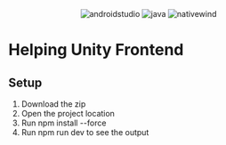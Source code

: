 
  <div align="center">
    <img src="https://img.shields.io/badge/-Spring_Boot-black?style=for-the-badge&logoColor=white&logo=spring&color=00FF00" alt="androidstudio" />
    <img src="https://img.shields.io/badge/-ReactJS-black?style=for-the-badge&logoColor=white&logo=react&color=61DBFB" alt="java" />
    <img src="https://img.shields.io/badge/MySQL-black?style=for-the-badge&logoColor=white&logo=mysql&color=f29111" alt="nativewind" />
  </div>


# Helping Unity Frontend

## Setup
<ol>
  <li>Download the zip</li>
  <li>Open the project location</li>
  <li>Run npm install --force</li>
  <li>Run npm run dev to see the output</li>
  
</ol>
